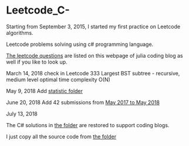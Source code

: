 # Leetcode_C-

Starting from September 3, 2015, I started my first practice on Leetcode algorithms. 

Leetcode problems solving using c# programming language. 

[The leetcode questions](http://juliachencoding.blogspot.ca/2015/08/leetcode-questions-and-web-link.html) are listed on this webpage of julia coding blog as well if you like to look up.
 
 
 March 14, 2018
 check in Leetcode 333 Largest BST subtree - recursive, medium level
 optimal time complexity O(N)
 
May 9, 2018
Add [statistic folder](https://github.com/jianminchen/Leetcode_C-/tree/master/Practice%20statistics)

June 20, 2018
Add 42 submissions from [May 2017 to May 2018](https://github.com/jianminchen/Leetcode_C-/tree/master/2017%20May%20-%202018%20May%2042%20Algorithms%20Submission)

July 13, 2018

The C# solutions in [the folder](https://github.com/jianminchen/Leetcode_C-) are restored to support coding blogs. 

I just copy all the source code from [the folder](https://github.com/jianminchen/Leetcode_C-/tree/master/2015%20January%20-%202017%20May)



